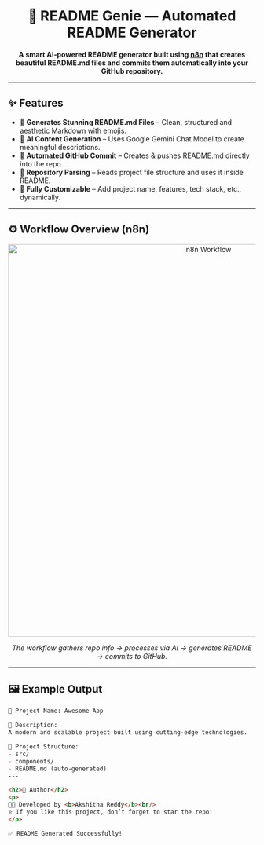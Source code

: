 <h1 align="center">🧠 README Genie — Automated README Generator</h1>

<p align="center">
  <b>A smart AI-powered README generator built using <a href="https://n8n.io/">n8n</a> that creates beautiful README.md files and commits them automatically into your GitHub repository.</b>
</p>

---

## ✨ Features

- 📝 **Generates Stunning README.md Files** – Clean, structured and aesthetic Markdown with emojis.
- 🤖 **AI Content Generation** – Uses Google Gemini Chat Model to create meaningful descriptions.
- 🔄 **Automated GitHub Commit** – Creates & pushes README.md directly into the repo.
- 📁 **Repository Parsing** – Reads project file structure and uses it inside README.
- 🧩 **Fully Customizable** – Add project name, features, tech stack, etc., dynamically.

---

## ⚙️ Workflow Overview (n8n)

<p align="center">
  <img src="assets/workflow.png" alt="n8n Workflow" width="800"/>
</p>

<p align="center"><i>The workflow gathers repo info → processes via AI → generates README → commits to GitHub.</i></p>

---

## 🖼️ Example Output

```md
🌟 Project Name: Awesome App

🚀 Description:
A modern and scalable project built using cutting-edge technologies.

📂 Project Structure:
- src/
- components/
- README.md (auto-generated)
---

<h2>📌 Author</h2>
<p>
👩‍💻 Developed by <b>Akshitha Reddy</b><br/>
⭐ If you like this project, don’t forget to star the repo!
</p>

✅ README Generated Successfully!
